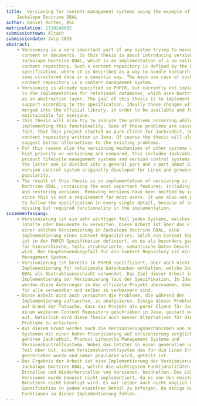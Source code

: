 ```yaml
---
title:  Versioning for content management systems using the example of
    Jackalope Doctrine DBAL
author: Daniel Rotter, BSc
matriculation: 1310249002
submissiontown: Altach
submissiondate: July 2015
abstract:
    - Versioning is a very important part of any system trying to manage
      content or documents. So this thesis is about introducing versioning into
      Jackalope Doctrine DBAL, which is an implementation of a so called
      content repository. Such a content repository is defined by the PHPCR
      specification, where it is described as a way to handle hierarchical
      semi-structured data in a semantic way. The main use case of such a
      content repository is a content management system.
    - Versioning is already specified in PHPCR, but currently not implemented
      in the implementation for relational databases, which uses Doctrine DBAL
      as an abstraction layer. The goal of this thesis is to implement this
      support according to the specification. Ideally these changes will be
      merged into the official library, in order to be available and further
      maintainable for everyone.
    - This thesis will also try to analyze the problems occurring while
      implementing this functionality. Some of these problems are caused by the
      fact, that this project started as pure client for Jackrabbit, another
      content repository written in Java. Of course the thesis will also try to
      suggest better alternatives to the existing problems.
    - For this reason also the versioning mechanisms of other systems with a
      high priority on versioning are compared, this includes Jackrabbit,
      product lifecycle management systems and version control systems. Whereby
      the latter one is divided into a general part and a part about Git, a
      version control system originally developed for Linux and growing in
      popularity.
    - The result of this thesis is an implementation of versioning in Jackalope
      Doctrine DBAL, containing the most important features, including creating
      and restoring versions. Removing versions have been omitted by intent,
      since this is not a requirement for most users. It was also not possible
      to follow the specification in every single detail, because of some
      missing but required functionality in the implementation.
zusammenfassung:
    - Versionierung ist ein sehr wichtiger Teil jedes Systems, welches versucht
      Inhalte oder Dokumente zu verwalten. Diese Arbeit ist über das Einführen
      einer solchen Versionierung in Jackalope Doctrine DBAL, eine
      Implementierung eines Content Repositories. Solch ein Content Repository
      ist in der PHPCR Spezifikation definiert, wo es als besonders geeignet
      für hierarchische, teils strukturierte, semantische Daten beschrieben
      wird. Der Hauptanwendungsfall für ein Content Repository ist ein Content
      Management System.
    - Versionierung ist bereits in PHPCR spezifiziert, aber noch nicht in der 
      Implementierung für relationale Datenbanken enthalten, welche Doctrine
      DBAL als Abstraktionsschicht verwendet. Das Ziel dieser Arbeit ist die
      Implementierung der Versionierung laut der Spezifikation. Im Idealfall
      werden diese Änderungen in das offiziele Projekt übernommen, damit sie
      für alle verwendbar und selber zu verbessern sind.
    - Diese Arbeit wird auch versuchen die Probleme, die während der
      Implementierung auftauchen, zu analysieren. Einige dieser Probleme treten
      auf Grund der Tatsache, dass das Projekt als purer Client für Jackrabbit,
      einem weiteren Content Repository geschrieben in Java, gestart wurde,
      auf. Natürlich wird diese Thesis auch besser Alternativen für diese
      Probleme zu erläutern.
    - Aus diesem Grund werden auch die Versionierungsmechanismen von anderen
      Systemen mit einer hohen Priorisierung auf Versionierung verglichen. Dazu
      gehören Jackrabbit, Product Lifecycle Management Systeme und 
      Versionskontrollsysteme. Wobei das letzter in einen generellen und einen
      Teil über Git, einem Versionskontrollsystem das für die Linux Entwicklung
      geschrieben wurde und immer populärer wird, geteilt ist.
    - Das Ergebnis der Arbeit ist eine Implementierung der Versionierung in
      Jackalope Doctrine DBAL, welche die wichtigsten Funktionalitäten, das
      Erstellen und Wiederherstellen von Versionen, beinhalten. Das Löschen von
      Versionen wurde bewusst nicht implementiert, da es von den meisten
      Benutzern nicht benötigt wird. Es war leider auch nicht möglich die
      Spezifikation in jedem einzelnen Detail zu befolgen, da einige benötigte
      Funktionen in dieser Implementierung fehlen.
---
```

